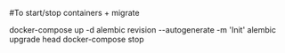 #To start/stop containers + migrate

docker-compose up -d
alembic revision --autogenerate -m 'Init'
alembic upgrade head
docker-compose stop